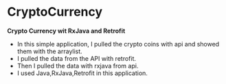 # CryptoCurrency
<b>Crypto Currency wit RxJava and Retrofit</b>
<ul>
<li> In this simple application, I pulled the crypto coins with api and showed them with the arraylist.</li>
<li> I pulled the data from the API with retrofit.</li>
<li> Then I pulled the data with rxjava from api.</li>
<li> I used Java,RxJava,Retrofit  in this application.</li>
</ul>
